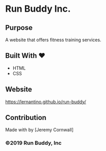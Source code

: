 # Run Buddy Inc.

## Purpose
A website that offers fitness training services. 

## Built With ❤️
* HTML
* CSS

## Website
https://lernantino.github.io/run-buddy/

## Contribution
Made with by [Jeremy Cornwall]

### ©️2019 Run Buddy, Inc 
